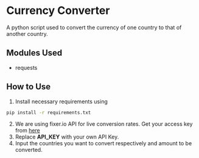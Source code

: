 # Currency Converter
A python script used to convert the currency of one country to that of another country.

## Modules Used
- requests

## How to Use
1. Install necessary requirements using 
```bash
pip install -r requirements.txt 
```
2. We are using fixer.io API for live conversion rates. Get your access key from [here](https://fixer.io/)
3. Replace **API_KEY** with your own API Key.
4. Input the countries you want to convert respectively and amount to be converted.
